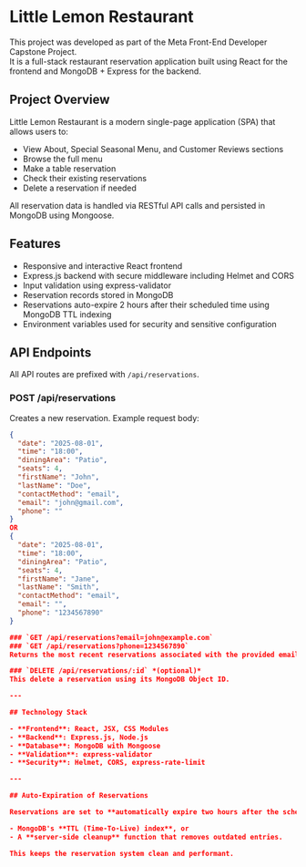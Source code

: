 # Little Lemon Restaurant

This project was developed as part of the Meta Front-End Developer Capstone Project.  
It is a full-stack restaurant reservation application built using React for the frontend and MongoDB + Express for the backend.

## Project Overview

Little Lemon Restaurant is a modern single-page application (SPA) that allows users to:

- View About, Special Seasonal Menu, and Customer Reviews sections
- Browse the full menu
- Make a table reservation
- Check their existing reservations
- Delete a reservation if needed

All reservation data is handled via RESTful API calls and persisted in MongoDB using Mongoose.

## Features

- Responsive and interactive React frontend
- Express.js backend with secure middleware including Helmet and CORS
- Input validation using express-validator
- Reservation records stored in MongoDB
- Reservations auto-expire 2 hours after their scheduled time using MongoDB TTL indexing
- Environment variables used for security and sensitive configuration

## API Endpoints

All API routes are prefixed with `/api/reservations`.

### POST /api/reservations

Creates a new reservation.
Example request body:

```json
{
  "date": "2025-08-01",
  "time": "18:00",
  "diningArea": "Patio",
  "seats": 4,
  "firstName": "John",
  "lastName": "Doe",
  "contactMethod": "email",
  "email": "john@gmail.com",
  "phone": ""
}
OR
{
  "date": "2025-08-01",
  "time": "18:00",
  "diningArea": "Patio",
  "seats": 4,
  "firstName": "Jane",
  "lastName": "Smith",
  "contactMethod": "email",
  "email": "",
  "phone": "1234567890"
}

### `GET /api/reservations?email=john@example.com`  
### `GET /api/reservations?phone=1234567890`  
Returns the most recent reservations associated with the provided email or phone number (up to 10 entries).

### `DELETE /api/reservations/:id` *(optional)*  
This delete a reservation using its MongoDB Object ID.

---

## Technology Stack

- **Frontend**: React, JSX, CSS Modules
- **Backend**: Express.js, Node.js
- **Database**: MongoDB with Mongoose
- **Validation**: express-validator
- **Security**: Helmet, CORS, express-rate-limit

---

## Auto-Expiration of Reservations

Reservations are set to **automatically expire two hours after the scheduled time**. This is managed using:

- MongoDB's **TTL (Time-To-Live) index**, or
- A **server-side cleanup** function that removes outdated entries.

This keeps the reservation system clean and performant.

